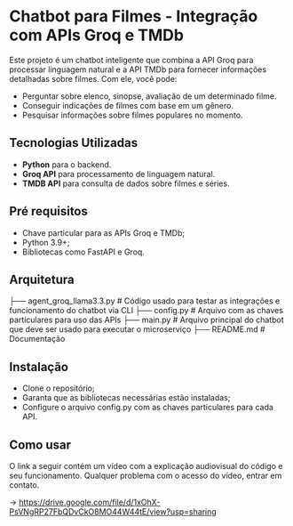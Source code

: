 # Chatbot para Filmes - Integração com APIs Groq e TMDb

Este projeto é um chatbot inteligente que combina a API Groq para processar linguagem natural e a API TMDb para fornecer informações detalhadas sobre filmes. Com ele, você pode:

- Perguntar sobre elenco, sinopse, avaliação de um determinado filme.
- Conseguir indicações de filmes com base em um gênero.
- Pesquisar informações sobre filmes populares no momento.

## Tecnologias Utilizadas
- **Python** para o backend.
- **Groq API** para processamento de linguagem natural.
- **TMDB API** para consulta de dados sobre filmes e séries.

## Pré requisitos
- Chave particular para as APIs Groq e TMDb;
- Python 3.9+;
- Bibliotecas como FastAPI e Groq.

## Arquitetura
├── agent_groq_llama3.3.py  # Código usado para testar as integrações e funcionamento do chatbot via CLI
├── config.py               # Arquivo com as chaves particulares para uso das APIs
├── main.py                 # Arquivo principal do chatbot que deve ser usado para executar o microserviço
├── README.md               # Documentação

## Instalação
- Clone o repositório;
- Garanta que as bibliotecas necessárias estão instaladas;
- Configure o arquivo config.py com as chaves particulares para cada API.

## Como usar
O link a seguir contém um vídeo com a explicação audiovisual do código e seu funcionamento. Qualquer problema com o acesso do vídeo, entrar em contato.

-> https://drive.google.com/file/d/1xOhX-PsVNgRP27FbQDvCkO8MO44W44tE/view?usp=sharing
